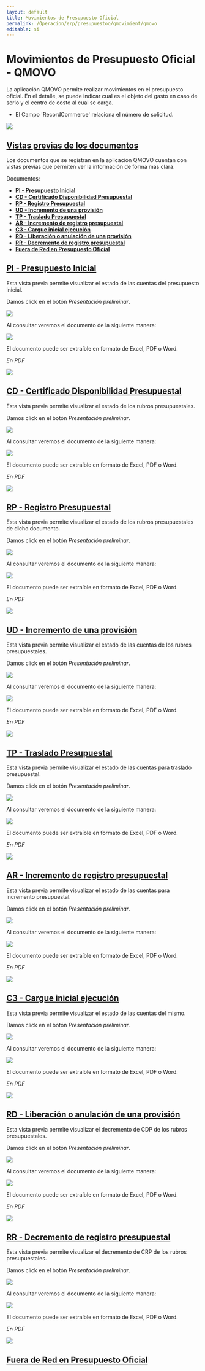 ```yaml
---
layout: default
title: Movimientos de Presupuesto Oficial
permalink: /Operacion/erp/presupuestoo/qmovimient/qmovo
editable: si
---
```


# Movimientos de Presupuesto Oficial - QMOVO

La aplicación QMOVO permite realizar movimientos en el presupuesto oficial. En el detalle, se puede indicar cual es el objeto del gasto en caso de serlo y el centro de costo al cual se carga.  
* El Campo 'RecordCommerce' relaciona el  número de solicitud.  


![](qmovo.png)

## [Vistas previas de los documentos](http://docs.oasiscom.com/Operacion/erp/presupuestoo/qmovimient/qmovo#vistas-previas-de-los-documentos)

Los documentos que se registran en la aplicación QMOVO cuentan con vistas previas que permiten ver la información de forma más clara.  

Documentos:

* [**PI - Presupuesto Inicial**](http://docs.oasiscom.com/Operacion/erp/presupuestoo/qmovimient/qmovo#pi---presupuesto-inicial)  
* [**CD - Certificado Disponibilidad Presupuestal**](http://docs.oasiscom.com/Operacion/erp/presupuestoo/qmovimient/qmovo#cd---certificado-disponibilidad-presupuestal)  
* [**RP - Registro Presupuestal**](http://docs.oasiscom.com/Operacion/erp/presupuestoo/qmovimient/qmovo#rp---registro-presupuestal)  
* [**UD - Incremento de una provisión**](http://docs.oasiscom.com/Operacion/erp/presupuestoo/qmovimient/qmovo#ud---incremento-de-una-provisión)
* [**TP - Traslado Presupuestal**](http://docs.oasiscom.com/Operacion/erp/presupuestoo/qmovimient/qmovo#tp---traslado-presupuestal)
* [**AR - Incremento de registro presupuestal**](http://docs.oasiscom.com/Operacion/erp/presupuestoo/qmovimient/qmovo#ar---incremento-de-registro-presupuestal)
* [**C3 - Cargue inicial ejecución**](http://docs.oasiscom.com/Operacion/erp/presupuestoo/qmovimient/qmovo#c3---cargue-inicial-ejecución)
* [**RD - Liberación o anulación de una provisión**](http://docs.oasiscom.com/Operacion/erp/presupuestoo/qmovimient/qmovo#rd---liberación-o-anulación-de-una-provisión)
* [**RR - Decremento de registro presupuestal**](http://docs.oasiscom.com/Operacion/erp/presupuestoo/qmovimient/qmovo#rr---decremento-de-registro-presupuestal)
* [**Fuera de Red en Presupuesto Oficial**](http://docs.oasiscom.com/Operacion/erp/presupuestoo/qmovimient/qmovo#fuera_de_red_en_presupuesto_oficial)


## [PI - Presupuesto Inicial](http://docs.oasiscom.com/Operacion/erp/presupuestoo/qmovimient/qmovo#pi---presupuesto-inicial)  

Esta vista previa permite visualizar el estado de las cuentas del presupuesto inicial.  

Damos click en el botón _Presentación preliminar_.  

![](qmovo1.png)

Al consultar veremos el documento de la siguiente manera:  

![](qmovo2.png)

El documento puede ser extraíble en formato de Excel, PDF o Word.  

_En PDF_  

![](qmovo3.png)


## [CD - Certificado Disponibilidad Presupuestal](http://docs.oasiscom.com/Operacion/erp/presupuestoo/qmovimient/qmovo#cd---certificado-disponibilidad-presupuestal)  

Esta vista previa permite visualizar el estado de los rubros presupuestales.  

Damos click en el botón _Presentación preliminar_.  

![](qmovo4.png)

Al consultar veremos el documento de la siguiente manera:  

![](qmovo5.png)

El documento puede ser extraíble en formato de Excel, PDF o Word.  

_En PDF_  

![](qmovo6.png)


## [RP - Registro Presupuestal](http://docs.oasiscom.com/Operacion/erp/presupuestoo/qmovimient/qmovo#rp---registro-presupuestal)

Esta vista previa permite visualizar el estado de los rubros presupuestales de dicho documento.  

Damos click en el botón _Presentación preliminar_.  

![](qmovo7.png)

Al consultar veremos el documento de la siguiente manera:  

![](qmovo8.png)

El documento puede ser extraíble en formato de Excel, PDF o Word.  

_En PDF_  

![](qmovo9.png)


## [UD - Incremento de una provisión](http://docs.oasiscom.com/Operacion/erp/presupuestoo/qmovimient/qmovo#ud---incremento-de-una-provisión)

Esta vista previa permite visualizar el estado de las cuentas de los rubros presupuestales.  

Damos click en el botón _Presentación preliminar_.  

![](qmovo10.png)

Al consultar veremos el documento de la siguiente manera:  

![](qmovo11.png)

El documento puede ser extraíble en formato de Excel, PDF o Word.  

_En PDF_  

![](qmovo12.png)


## [TP - Traslado Presupuestal](http://docs.oasiscom.com/Operacion/erp/presupuestoo/qmovimient/qmovo#tp---traslado-presupuestal)

Esta vista previa permite visualizar el estado de las cuentas para traslado presupuestal.  

Damos click en el botón _Presentación preliminar_.  

![](qmovo13.png)

Al consultar veremos el documento de la siguiente manera:  

![](qmovo14.png)

El documento puede ser extraíble en formato de Excel, PDF o Word.  

_En PDF_  

![](qmovo15.png)


## [AR - Incremento de registro presupuestal](http://docs.oasiscom.com/Operacion/erp/presupuestoo/qmovimient/qmovo#ar---incremento-de-registro-presupuestal)

Esta vista previa permite visualizar el estado de las cuentas para incremento presupuestal.  

Damos click en el botón _Presentación preliminar_.  

![](qmovo16.png)

Al consultar veremos el documento de la siguiente manera:  

![](qmovo17.png)

El documento puede ser extraíble en formato de Excel, PDF o Word.  

_En PDF_  

![](qmovo18.png)


## [C3 - Cargue inicial ejecución](http://docs.oasiscom.com/Operacion/erp/presupuestoo/qmovimient/qmovo#c3---cargue-inicial-ejecución)

Esta vista previa permite visualizar el estado de las cuentas del mismo.  

Damos click en el botón _Presentación preliminar_.  

![](qmovo19.png)

Al consultar veremos el documento de la siguiente manera:  

![](qmovo20.png)

El documento puede ser extraíble en formato de Excel, PDF o Word.  

_En PDF_  

![](qmovo21.png)


## [RD - Liberación o anulación de una provisión](http://docs.oasiscom.com/Operacion/erp/presupuestoo/qmovimient/qmovo#rd---liberación-o-anulación-de-una-provisión)

Esta vista previa permite visualizar el decremento de CDP de los rubros presupuestales.  

Damos click en el botón _Presentación preliminar_.  

![](qmovo22.png)

Al consultar veremos el documento de la siguiente manera:  

![](qmovo23.png)

El documento puede ser extraíble en formato de Excel, PDF o Word.  

_En PDF_  

![](qmovo24.png)


## [RR - Decremento de registro presupuestal](http://docs.oasiscom.com/Operacion/erp/presupuestoo/qmovimient/qmovo#rr---decremento-de-registro-presupuestal)

Esta vista previa permite visualizar el decremento de CRP de los rubros presupuestales.  

Damos click en el botón _Presentación preliminar_.  

![](qmovo25.png)

Al consultar veremos el documento de la siguiente manera:  

![](qmovo26.png)

El documento puede ser extraíble en formato de Excel, PDF o Word.  

_En PDF_  

![](qmovo27.png)

## [Fuera de Red en Presupuesto Oficial](http://docs.oasiscom.com/Operacion/erp/presupuestoo/qmovimient/qmovo#fuera_de_red_en_presupuesto_oficial)





